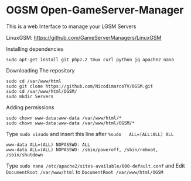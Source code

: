 # OGSM Open-GameServer-Manager
This is a web Interface to manage your LGSM Servers

LinuxGSM: https://github.com/GameServerManagers/LinuxGSM

Installing dependencies

```
sudo apt-get install git php7.2 tmux curl python jq apache2 nano
```
Downloading The repository

```
sudo cd /var/www/html
sudo git clone https://github.com/NicodimarcoTV/OGSM.git
sudo cd /var/www/html/OGSM/
sudo mkdir Servers
```
Adding permissions

```
sudo chown www-data:www-data /var/www/html/*
sudo chown www-data:www-data /var/www/html/OGSM/*

```
Type ``` sudo visudo ``` and insert this line after ``` %sudo   ALL=(ALL:ALL) ALL ```

```
www-data ALL=(ALL) NOPASSWD: ALL
www-data ALL=(ALL) NOPASSWD: /sbin/poweroff, /sbin/reboot, /sbin/shutdown
```

Type ``` sudo nano /etc/apache2/sites-available/000-default.conf ``` and Edit ``` DocumentRoot /var/www/html ``` to ``` DocumentRoot /var/www/html/OGSM ```

